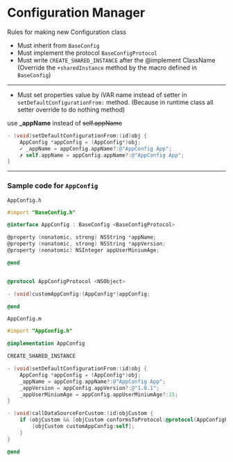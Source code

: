 # Configuration Manager

Rules for making new Configuration class
- Must inherit from `BaseConfig`
- Must implement the protocol `BaseConfigProtocol`
- Must write `CREATE_SHARED_INSTANCE` after the @implement ClassName (Override the `+sharedInstance` method by the macro defined in `BaseConfig`)
****
- Must set properties value by iVAR name instead of setter in `setDefaultConfigurationFrom:` method. (Because in runtime class all setter override to do nothing method)

use **_appName** instead of ~~self.appName~~

```Objective-c
- (void)setDefaultConfigurationFrom:(id)obj {
    AppConfig *appConfig = (AppConfig*)obj;
    ✓ _appName = appConfig.appName?:@"AppConfig App";  
    ✗ self.appName = appConfig.appName?:@"AppConfig App";
}
```
****
### Sample code for `AppConfig`
`AppConfig.h`
```Objective-c
#import "BaseConfig.h"

@interface AppConfig : BaseConfig <BaseConfigProtocol>

@property (nonatomic, strong) NSString *appName;
@property (nonatomic, strong) NSString *appVersion;
@property (nonatomic) NSInteger appUserMiniumAge;

@end


@protocol AppConfigProtocol <NSObject>

- (void)customAppConfig:(AppConfig*)appConfig;

@end
```

`AppConfig.m`
```Objective-c
#import "AppConfig.h"

@implementation AppConfig

CREATE_SHARED_INSTANCE

- (void)setDefaultConfigurationFrom:(id)obj {
    AppConfig *appConfig = (AppConfig*)obj;
    _appName = appConfig.appName?:@"AppConfig App";
    _appVersion = appConfig.appVersion?:@"1.0.1";
    _appUserMiniumAge = appConfig.appUserMiniumAge?:15;
}

- (void)callDataSourceForCustom:(id)objCustom {
    if (objCustom && [objCustom conformsToProtocol:@protocol(AppConfigProtocol)]) {
        [objCustom customAppConfig:self];
    }
}

@end
```
